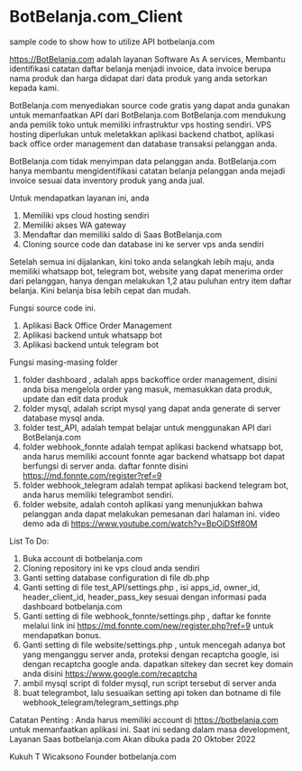 # BotBelanja.com_Client
sample code to show how to utilize API botbelanja.com


https://BotBelanja.com adalah layanan Software As A services, Membantu identifikasi catatan daftar belanja menjadi invoice,
data invoice berupa nama produk dan harga didapat dari data produk yang anda setorkan kepada kami.

BotBelanja.com menyediakan source code gratis yang dapat anda gunakan untuk memanfaatkan API dari BotBelanja.com
BotBelanja.com mendukung anda pemilik toko untuk memiliki infrastruktur vps hosting sendiri. VPS hosting diperlukan
untuk meletakkan aplikasi backend chatbot, aplikasi back office order management dan database transaksi pelanggan anda.

BotBelanja.com tidak menyimpan data pelanggan anda. BotBelanja.com hanya membantu mengidentifikasi catatan belanja pelanggan anda
mejadi invoice sesuai data inventory produk yang anda jual.

Untuk mendapatkan layanan ini, anda 

1. Memiliki vps cloud hosting sendiri
2. Memiliki akses WA gateway
3. Mendaftar dan memiliki saldo di Saas BotBelanja.com
4. Cloning source code dan database ini ke server vps anda sendiri

Setelah semua ini dijalankan, kini toko anda selangkah lebih maju, anda memiliki whatsapp bot, telegram bot, website
yang dapat menerima order dari pelanggan, hanya dengan melakukan 1,2 atau puluhan entry item daftar belanja.
Kini belanja bisa lebih cepat dan mudah.

Fungsi source code ini.
1. Aplikasi Back Office Order Management
2. Aplikasi backend untuk whatsapp bot
3. Aplikasi backend untuk telegram bot

Fungsi masing-masing folder
1. folder dashboard , adalah apps backoffice order management, disini anda bisa mengelola order yang masuk, memasukkan data produk, update dan edit data produk
2. folder mysql, adalah script mysql yang dapat anda generate di server database mysql anda.
3. folder test_API, adalah tempat belajar untuk menggunakan API dari BotBelanja.com
4. folder webhook_fonnte adalah tempat aplikasi backend whatsapp bot, anda harus memiliki account fonnte agar backend whatsapp bot dapat berfungsi di server anda. daftar fonnte disini https://md.fonnte.com/register?ref=9 
5. folder webhook_telegram adalah tempat aplikasi backend telegram bot, anda harus memiliki telegrambot sendiri.
6. folder website, adalah contoh aplikasi yang menunjukkan bahwa pelanggan anda dapat melakukan pemesanan dari halaman ini. video demo ada di https://www.youtube.com/watch?v=BpOiDStf80M


List To Do:
1. Buka account di botbelanja.com
2. Cloning repository ini ke vps cloud anda sendiri
3. Ganti setting database configuration di file db.php
4. Ganti setting di file test_API/settings.php , isi apps_id, owner_id, header_client_id, header_pass_key sesuai dengan informasi pada dashboard botbelanja.com
5. Ganti setting di file webhook_fonnte/settings.php , daftar ke fonnte melalui link ini https://md.fonnte.com/new/register.php?ref=9 untuk mendapatkan bonus.
6. Ganti setting di file website/settings.php , untuk mencegah adanya bot yang menganggu server anda, proteksi dengan recaptcha google, isi dengan recaptcha google anda. dapatkan sitekey dan secret key domain anda disini https://www.google.com/recaptcha
7. ambil mysql script di folder mysql, run script tersebut di server anda
8. buat telegrambot, lalu sesuaikan setting api token dan botname di file webhook_telegram/telegram_settings.php


Catatan Penting :
Anda harus memiliki account di https://botbelanja.com untuk memanfaatkan aplikasi ini.
Saat ini sedang dalam masa development, Layanan Saas botbelanja.com Akan dibuka pada 20 Oktober 2022

Kukuh T Wicaksono
Founder botbelanja.com
